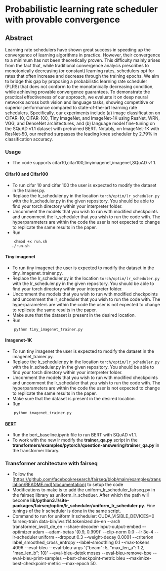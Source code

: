 # Probabilistic learning rate scheduler with provable convergence

## Abstract
Learning rate schedulers have shown great success in speeding up the convergence of learning algorithms in practice. However, their convergence to a minimum has not been theoretically proven. This difficulty mainly arises from the fact that, while traditional convergence analysis prescribes to monotonically decreasing (or constant) learning rates, schedulers opt for rates that often increase and decrease through the training epochs. We aim to bridge this gap by proposing a probabilistic learning rate scheduler (PLRS) that does not conform to the monotonically decreasing condition, while achieving provable convergence guarantees. 
To demonstrate the practical effectiveness of our approach, we evaluate it on deep neural networks across both vision and language tasks, showing competitive or superior performance compared to state-of-the-art learning rate schedulers. Specifically, our experiments include (a) image classification on CIFAR-10, CIFAR-100, Tiny ImageNet, and ImageNet-1K using ResNet, WRN, VGG, and DenseNet architectures, and (b) language model fine-tuning on the SQuAD v1.1 dataset with pretrained BERT. Notably, on ImageNet-1K with ResNet-50, our method surpasses the leading knee scheduler by 2.79% in classification accuracy.



### Usage
* The code supports cifar10,cifar100,tinyimagenet,imagenet,SQuAD v1.1.
#### Cifar10  and Cifar100
* To  run cifar 10 and cifar 100 the user is expected to modify the dataset in the trainer.py.
* Replace the lr_scheduler.py in the location
```torch/optim/lr_scheduler.py``` with the lr_scheduler.py in the given repository. You should be able to find your torch directory within your interpreter folder.
* Uncomment the models that you wish to run with modified checkpoints and uncomment the lr_scheduler that you wish to run the code with. The hyperparameters are within the code the user is not expected to change to replicate the same results in the paper.
* Run
```
    chmod +x run.sh
   ./run.sh
```
#### Tiny imagenet
* To  run tiny imagenet the user is expected to modify the dataset in the tiny_imagenet_trainer.py.
* Replace the lr_scheduler.py in the location
```torch/optim/lr_scheduler.py``` with the lr_scheduler.py in the given repository. You should be able to find your torch directory within your interpreter folder.
* Uncomment the models that you wish to run with modified checkpoints and uncomment the lr_scheduler that you wish to run the code with. The hyperparameters are within the code the user is not expected to change to replicate the same results in the paper.
* Make sure that the dataset is present in the desired location.
* Run
```
    python tiny_imagenet_trainer.py
```
#### Imagenet-1K
* To  run tiny imagenet the user is expected to modify the dataset in the imagenet_trainer.py.
* Replace the lr_scheduler.py in the location
```torch/optim/lr_scheduler.py``` with the lr_scheduler.py in the given repository. You should be able to find your torch directory within your interpreter folder.
* Uncomment the models that you wish to run with modified checkpoints and uncomment the lr_scheduler that you wish to run the code with. The hyperparameters are within the code the user is not expected to change to replicate the same results in the paper.
* Make sure that the dataset is present in the desired location.
* Run
```
    python imagenet_trainer.py
```

#### BERT
* Run the bert_baseline.ipynb file to run BERT with SQuAD v1.1.
* To work with the new lr modify the **trainer_qa.py** script in the **transformers/examples/pytorch/question-answering/trainer_qa.py** in the transformer library.

### Transformer architecture with fairseq
* Follow the  [https://github.com/facebookresearch/fairseq/blob/main/examples/translation/README.md](documentation) to setup the code
* Modifications to make is to add the uniform_lr_scheduler_fairseq.py in the fairseq library as uniform_lr_scheduer. After which the path will become **lib/python3.1/site-packages/fairseq/optim/lr_scheduler/uniform_lr_scheduler.py**. Fine tunings of the lr scheduler is done in the same script.
* Command to run for uniform lr scheduler:
  CUDA_VISIBLE_DEVICES=0 fairseq-train     data-bin/iwslt14.tokenized.de-en     --arch transformer_iwslt_de_en --share-decoder-input-output-embed     --optimizer adam --adam-betas '(0.9, 0.999)' --clip-norm 0.0     --lr 3e-4 --lr-scheduler uniform      --dropout 0.3 --weight-decay 0.0001     --criterion label_smoothed_cross_entropy --label-smoothing 0.1     --max-tokens 4096     --eval-bleu     --eval-bleu-args '{"beam": 5, "max_len_a": 1.2, "max_len_b": 10}'     --eval-bleu-detok moses     --eval-bleu-remove-bpe     --eval-bleu-print-samples     --best-checkpoint-metric bleu --maximize-best-checkpoint-metric --max-epoch 50.
  
